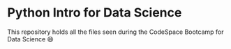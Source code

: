 # Python Intro for Data Science

This repository holds all the files seen during the CodeSpace Bootcamp for Data Science 😄
